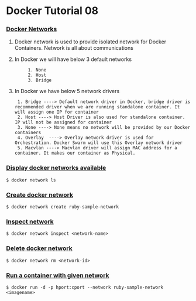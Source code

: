 # Docker Tutorial 08   





### <ins>Docker Networks</ins>
1. Docker network is used to provide isolated network for Docker Containers. Network is all about communications

2. In Docker we will have below 3 default networks

			1. None
			2. Host
			3. Bridge
			
3. In Docker we have below 5 network drivers

		1. Bridge ----> Default network driver in Docker, bridge driver is recommended driver when we are running standalone container. It will assign one IP for container
		2. Host ----> Host Driver is also used for standalone container. IP will not be assigned for container
		3. None ----> None means no network will be provided by our Docker containers
		4. Overlay  ----> Overlay network driver is used for Orchestration. Docker Swarm will use this Overlay network driver
		5. Macvlan ----> Macvlan driver will assign MAC address for a container. It makes our container as Physical. 




### <ins>Display docker networks available</ins>
`$ docker network ls`

### <ins>Create docker network</ins>
`$ docker network create ruby-sample-network`

### <ins>Inspect network</ins>
`$ docker network inspect <network-name>`

### <ins>Delete docker network</ins>
`$ docker network rm <network-id>`

### <ins>Run a container with given network</ins>
`$ docker run -d -p hport:cport --network ruby-sample-network <imagename>`    
